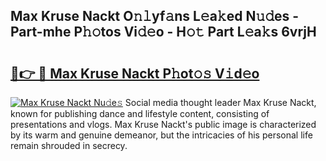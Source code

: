 ## Max Kruse Nackt O𝚗𝚕yf𝚊ns L𝚎a𝚔ed N𝚞𝚍es - Part-mhe P𝚑𝚘tos Vi𝚍𝚎o - H𝚘𝚝 Part L𝚎a𝚔s 6vrjH

# <h2><a href="http://kf5k9qo.oniu.top/?m=Max+Kruse+Nackt">🔗👉 🔴 Max Kruse Nackt P𝚑ot𝚘𝚜 V𝚒d𝚎o</a></h2>

[![Max Kruse Nackt Nu𝚍e𝚜](https://i.imgur.com/0qMVB7G.gif)](http://kf5k9qo.oniu.top/?m=Max+Kruse+Nackt)
Social media thought leader Max Kruse Nackt, known for publishing dance and lifestyle content, consisting of presentations and vlogs. Max Kruse Nackt's public image is characterized by its warm and genuine demeanor, but the intricacies of his personal life remain shrouded in secrecy.  
